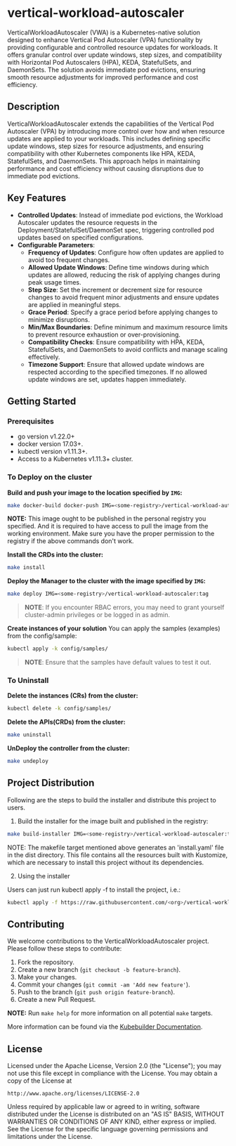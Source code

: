 # vertical-workload-autoscaler

VerticalWorkloadAutoscaler (VWA) is a Kubernetes-native solution designed to enhance Vertical Pod Autoscaler (VPA) functionality by providing configurable and controlled resource updates for workloads. It offers granular control over update windows, step sizes, and compatibility with Horizontal Pod Autoscalers (HPA), KEDA, StatefulSets, and DaemonSets. The solution avoids immediate pod evictions, ensuring smooth resource adjustments for improved performance and cost efficiency.

## Description

VerticalWorkloadAutoscaler extends the capabilities of the Vertical Pod Autoscaler (VPA) by introducing more control over how and when resource updates are applied to your workloads. This includes defining specific update windows, step sizes for resource adjustments, and ensuring compatibility with other Kubernetes components like HPA, KEDA, StatefulSets, and DaemonSets. This approach helps in maintaining performance and cost efficiency without causing disruptions due to immediate pod evictions.

## Key Features

- **Controlled Updates**: Instead of immediate pod evictions, the Workload Autoscaler updates the resource requests in the Deployment/StatefulSet/DaemonSet spec, triggering controlled pod updates based on specified configurations.
- **Configurable Parameters**:
  - **Frequency of Updates**: Configure how often updates are applied to avoid too frequent changes.
  - **Allowed Update Windows**: Define time windows during which updates are allowed, reducing the risk of applying changes during peak usage times.
  - **Step Size**: Set the increment or decrement size for resource changes to avoid frequent minor adjustments and ensure updates are applied in meaningful steps.
  - **Grace Period**: Specify a grace period before applying changes to minimize disruptions.
  - **Min/Max Boundaries**: Define minimum and maximum resource limits to prevent resource exhaustion or over-provisioning.
  - **Compatibility Checks**: Ensure compatibility with HPA, KEDA, StatefulSets, and DaemonSets to avoid conflicts and manage scaling effectively.
  - **Timezone Support**: Ensure that allowed update windows are respected according to the specified timezones. If no allowed update windows are set, updates happen immediately.

## Getting Started

### Prerequisites

- go version v1.22.0+
- docker version 17.03+.
- kubectl version v1.11.3+.
- Access to a Kubernetes v1.11.3+ cluster.

### To Deploy on the cluster

**Build and push your image to the location specified by `IMG`:**

```sh
make docker-build docker-push IMG=<some-registry>/vertical-workload-autoscaler:tag
```

**NOTE:** This image ought to be published in the personal registry you specified.
And it is required to have access to pull the image from the working environment.
Make sure you have the proper permission to the registry if the above commands don't work.

**Install the CRDs into the cluster:**

```sh
make install
```

**Deploy the Manager to the cluster with the image specified by `IMG`:**

```sh
make deploy IMG=<some-registry>/vertical-workload-autoscaler:tag
```

> **NOTE**: If you encounter RBAC errors, you may need to grant yourself cluster-admin
privileges or be logged in as admin.

**Create instances of your solution**
You can apply the samples (examples) from the config/sample:

```sh
kubectl apply -k config/samples/
```

>**NOTE**: Ensure that the samples have default values to test it out.

### To Uninstall

**Delete the instances (CRs) from the cluster:**

```sh
kubectl delete -k config/samples/
```

**Delete the APIs(CRDs) from the cluster:**

```sh
make uninstall
```

**UnDeploy the controller from the cluster:**

```sh
make undeploy
```

## Project Distribution

Following are the steps to build the installer and distribute this project to users.

1. Build the installer for the image built and published in the registry:

```sh
make build-installer IMG=<some-registry>/vertical-workload-autoscaler:tag
```

NOTE: The makefile target mentioned above generates an 'install.yaml'
file in the dist directory. This file contains all the resources built
with Kustomize, which are necessary to install this project without
its dependencies.

2. Using the installer

Users can just run kubectl apply -f <URL for YAML BUNDLE> to install the project, i.e.:

```sh
kubectl apply -f https://raw.githubusercontent.com/<org>/vertical-workload-autoscaler/<tag or branch>/dist/install.yaml
```

## Contributing

We welcome contributions to the VerticalWorkloadAutoscaler project. Please follow these steps to contribute:

1. Fork the repository.
2. Create a new branch (`git checkout -b feature-branch`).
3. Make your changes.
4. Commit your changes (`git commit -am 'Add new feature'`).
5. Push to the branch (`git push origin feature-branch`).
6. Create a new Pull Request.

**NOTE:** Run `make help` for more information on all potential `make` targets.

More information can be found via the [Kubebuilder Documentation](https://book.kubebuilder.io/introduction.html).

## License

Licensed under the Apache License, Version 2.0 (the "License");
you may not use this file except in compliance with the License.
You may obtain a copy of the License at

    http://www.apache.org/licenses/LICENSE-2.0

Unless required by applicable law or agreed to in writing, software
distributed under the License is distributed on an "AS IS" BASIS,
WITHOUT WARRANTIES OR CONDITIONS OF ANY KIND, either express or implied.
See the License for the specific language governing permissions and
limitations under the License.
